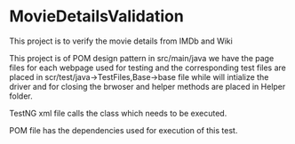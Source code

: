 # MovieDetailsValidation
This project is to verify the movie details from IMDb and Wiki

This project is of POM design pattern in src/main/java we have the page files for each webpage used for testing and the corresponding test files are placed in scr/test/java->TestFiles,Base->base file while will intialize the driver and for closing the brwoser and helper methods are placed in Helper folder.

TestNG xml file calls the class which needs to be executed.

POM file has the dependencies used for execution of this test.
